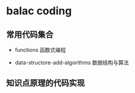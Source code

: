 # balac coding

## 常用代码集合

- functions 函数式编程

- data-structore-add-algorithms 数据结构与算法

## 知识点原理的代码实现